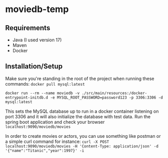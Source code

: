 # moviedb-temp

## Requirements
- Java (I used version 17)
- Maven
- Docker

## Installation/Setup

Make sure you're standing in the root of the project when running these commands:
`docker pull mysql:latest`

`docker run --rm --name moviedb -v ./src/main/resources:/docker-entrypoint-initdb.d -e MYSQL_ROOT_PASSWORD=password123 -p 3306:3306 -d mysql:latest`

This sets the MySQL database up to run in a docker container listening on port 3306 and it will also initialize the database with test data.
Run the spring boot application and check your browser `localhost:9090/moviedb/movies`

In order to create movies or actors, you can use something like postman or a simple curl command for instance:
`curl -X POST localhost:9090/moviedb/movies -H 'Content-Type: application/json' -d '{"name":"Titanic","year":1997}' -i`
